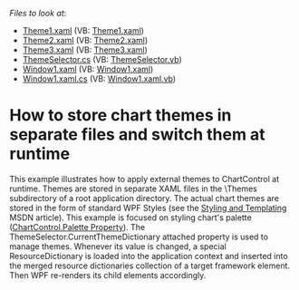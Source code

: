 <!-- default file list -->
*Files to look at*:

* [Theme1.xaml](./CS/Themes/Theme1.xaml) (VB: [Theme1.xaml](./VB/Themes/Theme1.xaml))
* [Theme2.xaml](./CS/Themes/Theme2.xaml) (VB: [Theme2.xaml](./VB/Themes/Theme2.xaml))
* [Theme3.xaml](./CS/Themes/Theme3.xaml) (VB: [Theme3.xaml](./VB/Themes/Theme3.xaml))
* [ThemeSelector.cs](./CS/ThemeSelector.cs) (VB: [ThemeSelector.vb](./VB/ThemeSelector.vb))
* [Window1.xaml](./CS/Window1.xaml) (VB: [Window1.xaml](./VB/Window1.xaml))
* [Window1.xaml.cs](./CS/Window1.xaml.cs) (VB: [Window1.xaml.vb](./VB/Window1.xaml.vb))
<!-- default file list end -->
# How to store chart themes in separate files and switch them at runtime


<p>This example illustrates how to apply external themes to ChartControl at runtime. Themes are stored in separate XAML files in the \Themes subdirectory of a root application directory. The actual chart themes are stored in the form of standard WPF Styles (see the <a href="http://msdn.microsoft.com/en-us/library/ms745683.aspx"><u>Styling and Templating</u></a> MSDN article). This example is focused on styling chart's palette (<a href="http://documentation.devexpress.com/#WPF/DevExpressXpfChartsChartControl_Palettetopic"><u>ChartControl.Palette Property</u></a>). The ThemeSelector.CurrentThemeDictionary attached property is used to manage themes. Whenever its value is changed, a special ResourceDictionary is loaded into the application context and inserted into the merged resource dictionaries collection of a target framework element. Then WPF re-renders its child elements accordingly.</p>

<br/>


